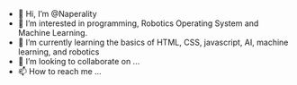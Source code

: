 - 👋 Hi, I’m @Naperality
- 👀 I’m interested in programming, Robotics Operating System and Machine Learning.
- 🌱 I’m currently learning the basics of HTML, CSS, javascript, AI, machine learning, and robotics
- 💞️ I’m looking to collaborate on ...
- 📫 How to reach me ...

<!---
Naperality/Naperality is a ✨ special ✨ repository because its `README.md` (this file) appears on your GitHub profile.
You can click the Preview link to take a look at your changes.
--->
